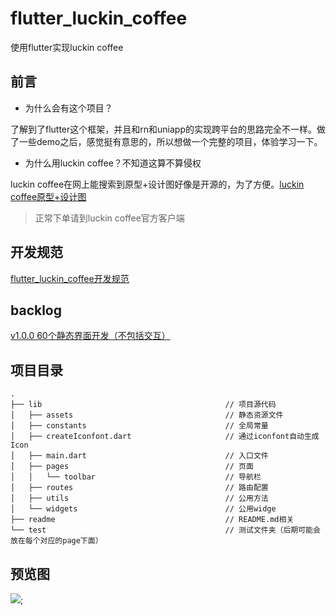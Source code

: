 # flutter_luckin_coffee

使用flutter实现luckin coffee

## 前言

* 为什么会有这个项目？

了解到了flutter这个框架，并且和rn和uniapp的实现跨平台的思路完全不一样。做了一些demo之后，感觉挺有意思的，所以想做一个完整的项目，体验学习一下。

* 为什么用luckin coffee？不知道这算不算侵权

luckin coffee在网上能搜索到原型+设计图好像是开源的，为了方便。[luckin coffee原型+设计图](https://www.xiaopiu.com/user?uid=5d478fe8174ff47f357b8b00&tab=collectProject&libPop=project&libId=5c306b252d5cd56e70a1e640)

> 正常下单请到luckin coffee官方客户端

## 开发规范

[flutter_luckin_coffee开发规范](./readme/开发规范.md)

## backlog

[v1.0.0 60个静态界面开发（不包括交互）](./readme/backlog/v1.0.0.md)

## 项目目录

``` tree
.
├── lib                                         // 项目源代码
│   ├── assets                                  // 静态资源文件
│   ├── constants                               // 全局常量
│   ├── createIconfont.dart                     // 通过iconfont自动生成Icon
│   ├── main.dart                               // 入口文件
│   ├── pages                                   // 页面
│   │   └── toolbar                             // 导航栏
│   ├── routes                                  // 路由配置
│   ├── utils                                   // 公用方法
│   └── widgets                                 // 公用widge
├── readme                                      // README.md相关
└── test                                        // 测试文件夹（后期可能会放在每个对应的page下面）
```


## 预览图

![]('./readme/images/1.PNG');
